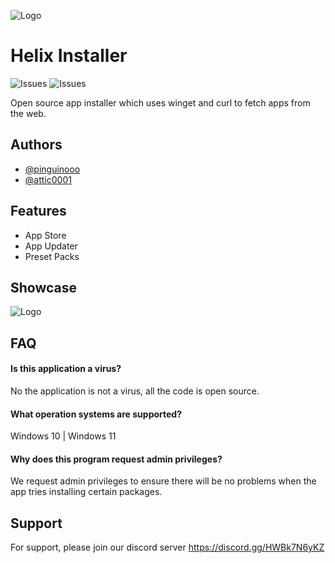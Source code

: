 
![Logo](https://i.imgur.com/jV8Ii0i.png)

# Helix Installer

![Issues](https://img.shields.io/github/issues/Helix-Tools/Helix-Installer) ![Issues](https://img.shields.io/github/last-commit/Helix-Tools/Helix-Installer) 
 
Open source app installer which uses winget and curl to fetch apps from the web. 




## Authors

- [@pinguinooo](https://www.github.com/pinguinooo)
- [@attic0001](https://www.github.com/attic0001)


## Features

- App Store
- App Updater
- Preset Packs



## Showcase

![Logo](https://cdn.discordapp.com/attachments/332998404466802689/915347962295615549/YsfLVIF7Jf.gif)


## FAQ

#### Is this application a virus?

No the application is not a virus, all the code is open source.

#### What operation systems are supported?

Windows 10 | Windows 11

#### Why does this program request admin privileges?

We request admin privileges to ensure there will be no problems when the app tries installing certain packages.


## Support

For support, please join our discord server https://discord.gg/HWBk7N6yKZ

